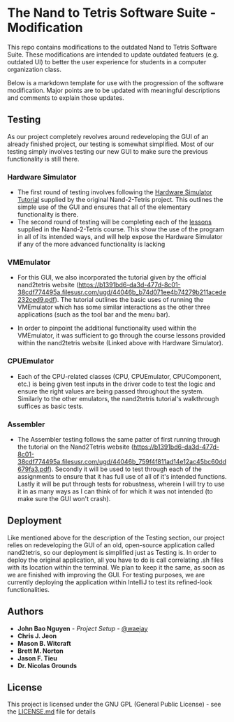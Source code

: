 # The Nand to Tetris Software Suite - Modification

This repo contains modifications to the outdated Nand to Tetris Software Suite. These modifications are intended to update outdated featuers (e.g. outdated UI) to better the user experience for students in a computer organization class.

Below is a markdown template for use with the progression of the software modification. Major points are to be updated with meaningful descriptions and comments to explain those updates.

## Testing

As our project completely revolves around redeveloping the GUI of an already finished project, our testing is somewhat simplified. Most of our testing simply involves testing our new GUI to make sure the previous functionality is still there. 

### Hardware Simulator
- The first round of testing involves following the [Hardware Simulator Tutorial](https://b1391bd6-da3d-477d-8c01-38cdf774495a.filesusr.com/ugd/44046b_bfd91435260748439493a60a8044ade6.pdf) supplied by the original Nand-2-Tetris project. This outlines the simple use of the GUI and ensures that all of the elementary functionality is there.
- The second round of testing will be completing each of the [lessons](https://www.nand2tetris.org/course) supplied in the Nand-2-Tetris course. This show the use of the program in all of its intended ways, and will help expose the Hardware Simulator if any of the more advanced functionality is lacking

### VMEmulator

- For this GUI, we also incorporated the tutorial given by the official nand2tetris website (https://b1391bd6-da3d-477d-8c01-38cdf774495a.filesusr.com/ugd/44046b_b74d071ee4b74279b211acede232ced9.pdf). The tutorial outlines the basic uses of running the VMEmulator which has some similar interactions as the other three applications (such as the tool bar and the menu bar). 

- In order to pinpoint the additional functionality used within the VMEmulator, it was sufficient to go through the course lessons provided within the nand2tetris website (Linked above with Hardware Simulator).

### CPUEmulator

- Each of the CPU-related classes (CPU, CPUEmulator, CPUComponent, etc.) is being given test inputs in the driver code to test the logic and ensure the right values are being passed throughout the system. Similarly to the other emulators, the nand2tetris tutorial's walkthrough suffices as basic tests.

### Assembler
- The Assembler testing follows the same patter of first running through the tutorial on the Nand2Tetris website (https://b1391bd6-da3d-477d-8c01-38cdf774495a.filesusr.com/ugd/44046b_759f4f811ad14e12ac45bc60dd679fa3.pdf). Secondly it will be used to test through each of the assignments to ensure that it has full use of all of it's intended functions. Lastly it will be put through tests for robustness, wherein I will try to use it in as many ways as I can think of for which it was not intended (to make sure the GUI won't crash).

## Deployment

Like mentioned above for the description of the Testing section, our project relies on redeveloping the GUI of an old, open-source application called nand2tetris, so our deployment is simplified just as Testing is. In order to deploy the original application, all you have to do is call correlating .sh files with its location within the terminal. We plan to keep it the same, as soon as we are finished with improving the GUI. For testing purposes, we are currently deploying the application within IntelliJ to test its refined-look functionalities.

## Authors

* **John Bao Nguyen** - *Project Setup* - [@waejay](https://github.com/waejay)
* **Chris J. Jeon**
* **Mason B. Witcraft**
* **Brett M. Norton**
* **Jason F. Tieu**
* **Dr. Nicolas Grounds**

## License

This project is licensed under the GNU GPL (General Public License) - see the [LICENSE.md](LICENSE.md) file for details
